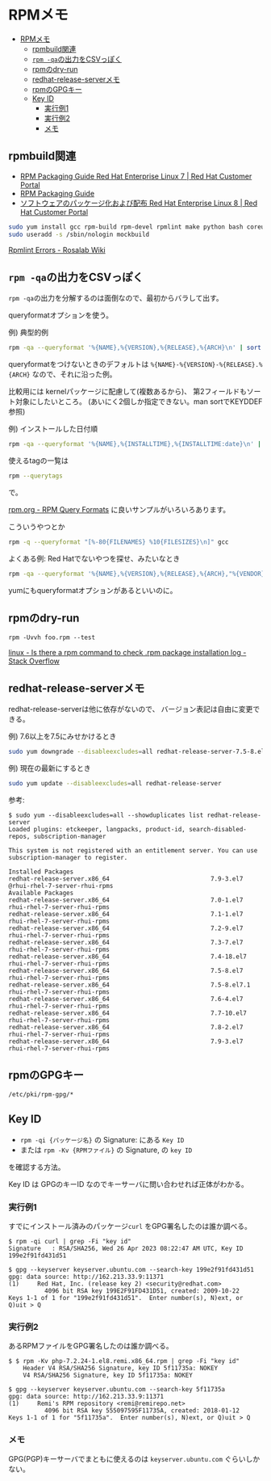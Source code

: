 # RPMメモ

- [RPMメモ](#rpmメモ)
  - [rpmbuild関連](#rpmbuild関連)
  - [`rpm -qa`の出力をCSVっぽく](#rpm--qaの出力をcsvっぽく)
  - [rpmのdry-run](#rpmのdry-run)
  - [redhat-release-serverメモ](#redhat-release-serverメモ)
  - [rpmのGPGキー](#rpmのgpgキー)
  - [Key ID](#key-id)
    - [実行例1](#実行例1)
    - [実行例2](#実行例2)
    - [メモ](#メモ)

## rpmbuild関連

- [RPM Packaging Guide Red Hat Enterprise Linux 7 | Red Hat Customer Portal](https://access.redhat.com/documentation/en-us/red_hat_enterprise_linux/7/html-single/rpm_packaging_guide/index)
- [RPM Packaging Guide](https://rpm-packaging-guide.github.io/)
- [ソフトウェアのパッケージ化および配布 Red Hat Enterprise Linux 8 | Red Hat Customer Portal](https://access.redhat.com/documentation/ja-jp/red_hat_enterprise_linux/8/html-single/packaging_and_distributing_software/index)

```bash
sudo yum install gcc rpm-build rpm-devel rpmlint make python bash coreutils diffutils patch rpmdevtools -y
sudo useradd -s /sbin/nologin mockbuild
```

[Rpmlint Errors - Rosalab Wiki](http://wiki.rosalab.ru/en/index.php/Rpmlint_Errors#subsys-not-used)

## `rpm -qa`の出力をCSVっぽく

`rpm -qa`の出力を分解するのは面倒なので、最初からバラして出す。

queryformatオプションを使う。

例) 典型的例

```bash
rpm -qa --queryformat '%{NAME},%{VERSION},%{RELEASE},%{ARCH}\n' | sort -t, -k1,4
```

queryformatをつけないときのデフォルトは
`%{NAME}-%{VERSION}-%{RELEASE}.%{ARCH}`
なので、それに沿った例。

比較用には
kernelパッケージに配慮して(複数あるから)、
第2フィールドもソート対象にしたいところ。
(あいにく2個しか指定できない。man sortでKEYDDEF参照)

例) インストールした日付順

```bash
rpm -qa --queryformat '%{NAME},%{INSTALLTIME},%{INSTALLTIME:date}\n' | sort -rn -t, -k2 | cut -d, -f1,3
```

使えるtagの一覧は

```bash
rpm --querytags
```

で。

[rpm.org - RPM Query Formats](https://rpm.org/user_doc/query_format.html) に良いサンプルがいろいろあります。

こういうやつとか

```bash
rpm -q --queryformat "[%-80{FILENAMES} %10{FILESIZES}\n]" gcc
```

よくある例: Red Hatでないやつを探せ、みたいなとき

```bash
rpm -qa --queryformat '%{NAME},%{VERSION},%{RELEASE},%{ARCH},"%{VENDOR}",%{NAME}-%{VERSION}-%{RELEASE}.%{ARCH}\n' | sort -i -t, -k1,4 | grep -vi 'Red Hat'
```

yumにもqueryformatオプションがあるといいのに。

## rpmのdry-run

`rpm -Uvvh foo.rpm --test`

[linux - Is there a rpm command to check .rpm package installation log - Stack Overflow](https://stackoverflow.com/questions/42917414/is-there-a-rpm-command-to-check-rpm-package-installation-log)

## redhat-release-serverメモ

redhat-release-serverは他に依存がないので、
バージョン表記は自由に変更できる。

例) 7.6以上を7.5にみせかけるとき

```bash
sudo yum downgrade --disableexcludes=all redhat-release-server-7.5-8.el7
```

例) 現在の最新にするとき

```bash
sudo yum update --disableexcludes=all redhat-release-server
```

参考:

```console
$ sudo yum --disableexcludes=all --showduplicates list redhat-release-server
Loaded plugins: etckeeper, langpacks, product-id, search-disabled-repos, subscription-manager

This system is not registered with an entitlement server. You can use subscription-manager to register.

Installed Packages
redhat-release-server.x86_64                            7.9-3.el7                               @rhui-rhel-7-server-rhui-rpms
Available Packages
redhat-release-server.x86_64                            7.0-1.el7                               rhui-rhel-7-server-rhui-rpms
redhat-release-server.x86_64                            7.1-1.el7                               rhui-rhel-7-server-rhui-rpms
redhat-release-server.x86_64                            7.2-9.el7                               rhui-rhel-7-server-rhui-rpms
redhat-release-server.x86_64                            7.3-7.el7                               rhui-rhel-7-server-rhui-rpms
redhat-release-server.x86_64                            7.4-18.el7                              rhui-rhel-7-server-rhui-rpms
redhat-release-server.x86_64                            7.5-8.el7                               rhui-rhel-7-server-rhui-rpms
redhat-release-server.x86_64                            7.5-8.el7.1                             rhui-rhel-7-server-rhui-rpms
redhat-release-server.x86_64                            7.6-4.el7                               rhui-rhel-7-server-rhui-rpms
redhat-release-server.x86_64                            7.7-10.el7                              rhui-rhel-7-server-rhui-rpms
redhat-release-server.x86_64                            7.8-2.el7                               rhui-rhel-7-server-rhui-rpms
redhat-release-server.x86_64                            7.9-3.el7                               rhui-rhel-7-server-rhui-rpms
```

## rpmのGPGキー

`/etc/pki/rpm-gpg/*`

## Key ID

- `rpm -qi {パッケージ名}` の Signature: にある `Key ID`
- または `rpm -Kv {RPMファイル}` の  Signature, の `key ID`

を確認する方法。

Key ID は GPGのキーID なのでキーサーバに問い合わせれば正体がわかる。

### 実行例1

すでにインストール済みのパッケージ`curl` をGPG署名したのは誰か調べる。

```console
$ rpm -qi curl | grep -Fi "key id"
Signature   : RSA/SHA256, Wed 26 Apr 2023 08:22:47 AM UTC, Key ID 199e2f91fd431d51

$ gpg --keyserver keyserver.ubuntu.com --search-key 199e2f91fd431d51
gpg: data source: http://162.213.33.9:11371
(1)     Red Hat, Inc. (release key 2) <security@redhat.com>
          4096 bit RSA key 199E2F91FD431D51, created: 2009-10-22
Keys 1-1 of 1 for "199e2f91fd431d51".  Enter number(s), N)ext, or Q)uit > Q
```

### 実行例2

あるRPMファイルをGPG署名したのは誰か調べる。

```console
$ $ rpm -Kv php-7.2.24-1.el8.remi.x86_64.rpm | grep -Fi "key id"
    Header V4 RSA/SHA256 Signature, key ID 5f11735a: NOKEY
    V4 RSA/SHA256 Signature, key ID 5f11735a: NOKEY

$ gpg --keyserver keyserver.ubuntu.com --search-key 5f11735a
gpg: data source: http://162.213.33.9:11371
(1)     Remi's RPM repository <remi@remirepo.net>
          4096 bit RSA key 555097595F11735A, created: 2018-01-12
Keys 1-1 of 1 for "5f11735a".  Enter number(s), N)ext, or Q)uit > Q
```

### メモ

GPG(PGP)キーサーバでまともに使えるのは `keyserver.ubuntu.com` ぐらいしかない。
